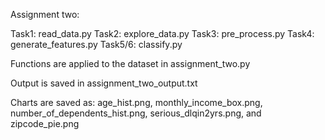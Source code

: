 Assignment two:

Task1: read_data.py
Task2: explore_data.py
Task3: pre_process.py
Task4: generate_features.py
Task5/6: classify.py

Functions are applied to the dataset in assignment_two.py

Output is saved in assignment_two_output.txt

Charts are saved as: age_hist.png, monthly_income_box.png, 
    number_of_dependents_hist.png, serious_dlqin2yrs.png, 
    and zipcode_pie.png